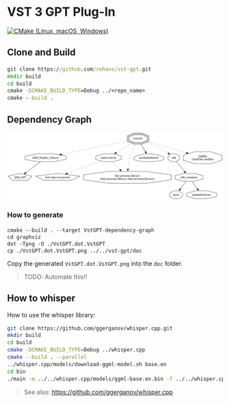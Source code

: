 # VST 3 GPT Plug-In
[![CMake (Linux, macOS, Windows)](https://github.com/rehans/vst-gpt/actions/workflows/cmake.yml/badge.svg)](https://github.com/rehans/vst-gpt/actions/workflows/cmake.yml)

## Clone and Build

```cmd
git clone https://github.com/rehans/vst-gpt.git
mkdir build
cd build
cmake -DCMAKE_BUILD_TYPE=Debug ../<repo_name>
cmake --build .
```

## Dependency Graph

![Alt text](doc/VstGPT.dot.VstGPT.png "Dependency Graph")

### How to generate

```shell
cmake --build . --target VstGPT-dependency-graph
cd graphviz
dot -Tpng -O ./VstGPT.dot.VstGPT
cp ./VstGPT.dot.VstGPT.png ../../vst-gpt/doc    
```

Copy the generated ```VstGPT.dot.VstGPT.png``` into the ```doc``` folder.

> TODO: Automate this!!


## How to whisper

How to use the whisper library:

```sh
git clone https://github.com/ggerganov/whisper.cpp.git
mkdir build
cd build
cmake -DCMAKE_BUILD_TYPE=Debug ../whisper.cpp
cmake --build . --parallel
../whisper.cpp/models/download-ggml-model.sh base.en
cd bin
./main -m ../../whisper.cpp/models/ggml-base.en.bin -f ../../whisper.cpp/samples/jfk.wav -ml 1
```

> See also: https://github.com/ggerganov/whisper.cpp